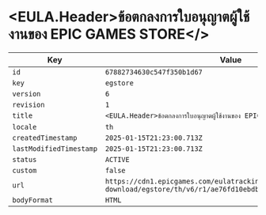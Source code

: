 # <EULA.Header>ข้อตกลงการใบอนุญาตผู้ใช้งานของ EPIC GAMES STORE</>

| Key | Value |
| --- | ----- |
| `id` | `67882734630c547f350b1d67` |
| `key` | `egstore` |
| `version` | `6` |
| `revision` | `1` |
| `title` | `<EULA.Header>ข้อตกลงการใบอนุญาตผู้ใช้งานของ EPIC GAMES STORE</>` |
| `locale` | `th` |
| `createdTimestamp` | `2025-01-15T21:23:00.713Z` |
| `lastModifiedTimestamp` | `2025-01-15T21:23:00.713Z` |
| `status` | `ACTIVE` |
| `custom` | `false` |
| `url` | `https://cdn1.epicgames.com/eulatracking-download/egstore/th/v6/r1/ae76fd10ebdba658e6e355d66d2b1961.pdf` |
| `bodyFormat` | `HTML` |
